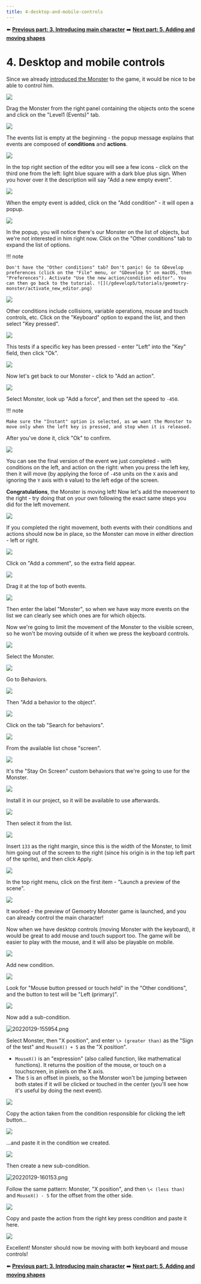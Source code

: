 ```yaml
---
title: 4-desktop-and-mobile-controls
---
```

⬅️ **[Previous part: 3. Introducing main character](/gdevelop5/tutorials/geometry-monster/3-introducing-main-character)** ➡️ **[Next part: 5. Adding and moving shapes](/gdevelop5/tutorials/geometry-monster/5-adding-and-moving-shapes)**

# 4. Desktop and mobile controls

Since we already [introduced the Monster](/gdevelop5/tutorials/geometry-monster/3-introducing-main-character) to the game, it would be nice to be able to control him.

![](/gdevelop5/tutorials/geometry-monster/28_5.png)

Drag the Monster from the right panel containing the objects onto the scene and click on the "Level1 (Events)" tab.

![](/gdevelop5/tutorials/geometry-monster/30.png)

The events list is empty at the beginning - the popup message explains that events are composed of **conditions** and **actions**.

![](/gdevelop5/tutorials/geometry-monster/31.png)

In the top right section of the editor you will see a few icons - click on the third one from the left: light blue square with a dark blue plus sign. When you hover over it the description will say "Add a new empty event".

![](/gdevelop5/tutorials/geometry-monster/32.png)

When the empty event is added, click on the "Add condition" - it will open a popup.

![](/gdevelop5/tutorials/geometry-monster/33.png)

In the popup, you will notice there's our Monster on the list of objects, but we're not interested in him right now. Click on the "Other conditions" tab to expand the list of options.

!!! note

    Don't have the "Other conditions" tab? Don't panic! Go to GDevelop preferences (click on the "File" menu, or "GDevelop 5" on macOS, then "Preferences"). Activate "Use the new action/condition editor". You can then go back to the tutorial. ![](/gdevelop5/tutorials/geometry-monster/activate_new_editor.png)

![](/gdevelop5/tutorials/geometry-monster/34.png)

Other conditions include collisions, variable operations, mouse and touch controls, etc. Click on the "Keyboard" option to expand the list, and then select "Key pressed".

![](/gdevelop5/tutorials/geometry-monster/35_5.png)

This tests if a specific key has been pressed - enter "Left" into the "Key" field, then click "Ok".

![](/gdevelop5/tutorials/geometry-monster/37.png)

Now let's get back to our Monster - click to "Add an action".

![](/gdevelop5/tutorials/geometry-monster/38.png)

Select Monster, look up "Add a force", and then set the speed to `-450`.

!!! note

    Make sure the "Instant" option is selected, as we want the Monster to move only when the left key is pressed, and stop when it is released.

After you've done it, click "Ok" to confirm.

![](/gdevelop5/tutorials/geometry-monster/45.png)

You can see the final version of the event we just completed - with conditions on the left, and action on the right: when you press the left key, then it will move (by applying the force of `-450` units on the `X` axis and ignoring the `Y` axis with `0` value) to the left edge of the screen.

**Congratulations**, the Monster is moving left! Now let's add the movement to the right - try doing that on your own following the exact same steps you did for the left movement.

![](/gdevelop5/tutorials/geometry-monster/51.png)

If you completed the right movement, both events with their conditions and actions should now be in place, so the Monster can move in either direction - left or right.

![](/gdevelop5/tutorials/geometry-monster/52.png)

Click on "Add a comment", so the extra field appear.

![](/gdevelop5/tutorials/geometry-monster/53.png)

Drag it at the top of both events.

![](/gdevelop5/tutorials/geometry-monster/54.png)

Then enter the label "Monster", so when we have way more events on the list we can clearly see which ones are for which objects.

Now we're going to limit the movement of the Monster to the visible screen, so he won't be moving outside of it when we press the keyboard controls.

![](/gdevelop5/tutorials/geometry-monster/54_1.png)

Select the Monster.

![](/gdevelop5/tutorials/geometry-monster/54_2.png)

Go to Behaviors.

![](/gdevelop5/tutorials/geometry-monster/54_3.png)

Then "Add a behavior to the object".

![](/gdevelop5/tutorials/geometry-monster/54_4.png)

Click on the tab "Search for behaviors".

![](/gdevelop5/tutorials/geometry-monster/54_5.png)

From the available list chose "screen".

![](/gdevelop5/tutorials/geometry-monster/54_6.png)

It's the "Stay On Screen" custom behaviors that we're going to use for the Monster.

![](/gdevelop5/tutorials/geometry-monster/54_7.png)

Install it in our project, so it will be available to use afterwards.

![](/gdevelop5/tutorials/geometry-monster/54_8.png)

Then select it from the list.

![](/gdevelop5/tutorials/geometry-monster/54_9.png)

Insert `133` as the right margin, since this is the width of the Monster, to limit him going out of the screen to the right (since his origin is in the top left part of the sprite), and then click Apply.

![](/gdevelop5/tutorials/geometry-monster/55.png)

In the top right menu, click on the first item - "Launch a preview of the scene".

![](/gdevelop5/tutorials/geometry-monster/56.png)

It worked - the preview of Gemoetry Monster game is launched, and you can already control the main character!

Now when we have desktop controls (moving Monster with the keyboard), it would be great to add mouse and touch support too. The game will be easier to play with the mouse, and it will also be playable on mobile.

![](/gdevelop5/tutorials/geometry-monster/56_1.png)

Add new condition.

![](/gdevelop5/tutorials/geometry-monster/56_2.png)

Look for "Mouse button pressed or touch held" in the "Other conditions", and the button to test will be "Left (primary)".

![](/gdevelop5/tutorials/geometry-monster/56_3.png)

Now add a sub-condition.

![20220129-155954.png](/gdevelop5/tutorials/geometry-monster/4-desktop-and-mobile-controls/pasted/20220129-155954.png)

Select Monster, then "X position", and enter `\> (greater than)` as the "Sign of the test" and `MouseX() + 5` as the "X position".

* `MouseX()` is an "expression" (also called function, like mathematical functions). It returns the position of the mouse, or touch on a touchscreen, in pixels on the X axis.
* The `5` is an offset in pixels, so the Monster won't be jumping between both states if it will be clicked or touched in the center (you'll see how it's useful by doing the next event).

![](/gdevelop5/tutorials/geometry-monster/56_5.png)

Copy the action taken from the condition responsible for clicking the left button...

![](/gdevelop5/tutorials/geometry-monster/56_6.png)

...and paste it in the condition we created.

![](/gdevelop5/tutorials/geometry-monster/56_7.png)

Then create a new sub-condition.

![20220129-160153.png](/gdevelop5/tutorials/geometry-monster/4-desktop-and-mobile-controls/pasted/20220129-160153.png)

Follow the same pattern: Monster, "X position", and then `\< (less than)` and `MouseX() - 5` for the offset from the other side.

![](/gdevelop5/tutorials/geometry-monster/56_9.png)

Copy and paste the action from the right key press condition and paste it here.

![](/gdevelop5/tutorials/geometry-monster/56_10.png)

Excellent! Monster should now be moving with both keyboard and mouse controls!

⬅️ **[Previous part: 3. Introducing main character](/gdevelop5/tutorials/geometry-monster/3-introducing-main-character)** ➡️ **[Next part: 5. Adding and moving shapes](/gdevelop5/tutorials/geometry-monster/5-adding-and-moving-shapes)**
